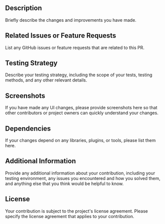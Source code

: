 ## Description
Briefly describe the changes and improvements you have made.

## Related Issues or Feature Requests
List any GitHub issues or feature requests that are related to this PR.

## Testing Strategy
Describe your testing strategy, including the scope of your tests, testing methods, and any other relevant details.

## Screenshots
If you have made any UI changes, please provide screenshots here so that other contributors or project owners can quickly understand your changes.

## Dependencies
If your changes depend on any libraries, plugins, or tools, please list them here.

## Additional Information
Provide any additional information about your contribution, including your testing environment, any issues you encountered and how you solved them, and anything else that you think would be helpful to know.

## License
Your contribution is subject to the project's license agreement. Please specify the license agreement that applies to your contribution.
